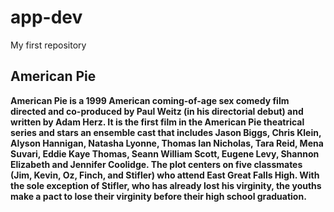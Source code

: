 # app-dev
 My first repository
 
## American Pie
**American Pie is a 1999 American coming-of-age sex comedy film directed and co-produced by Paul Weitz (in his directorial debut) and written by Adam Herz. It is the first film in the American Pie theatrical series and stars an ensemble cast that includes Jason Biggs, Chris Klein, Alyson Hannigan, Natasha Lyonne, Thomas Ian Nicholas, Tara Reid, Mena Suvari, Eddie Kaye Thomas, Seann William Scott, Eugene Levy, Shannon Elizabeth and Jennifer Coolidge. The plot centers on five classmates (Jim, Kevin, Oz, Finch, and Stifler) who attend East Great Falls High. With the sole exception of Stifler, who has already lost his virginity, the youths make a pact to lose their virginity before their high school graduation.**
